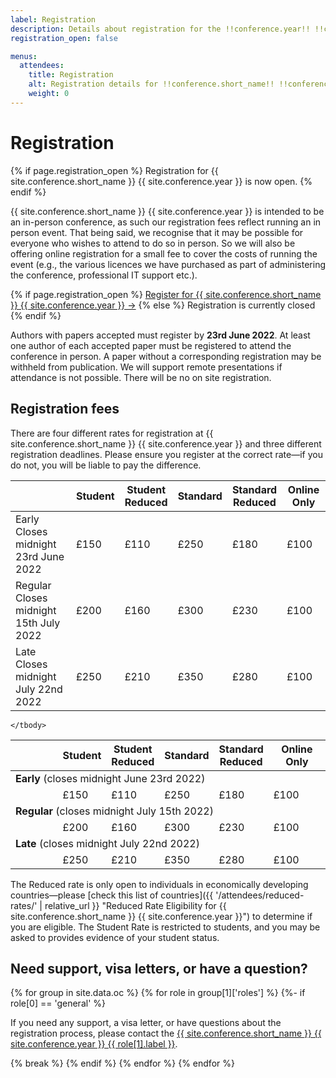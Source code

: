 ```yaml
---
label: Registration
description: Details about registration for the !!conference.year!! !!conference.full_name!! conference.
registration_open: false

menus:
  attendees:
    title: Registration
    alt: Registration details for !!conference.short_name!! !!conference.year!!.
    weight: 0
---
```


# Registration

{% if page.registration_open %}
Registration for {{ site.conference.short_name }} {{ site.conference.year }} is now open.
{% endif %}

{{ site.conference.short_name }} {{ site.conference.year }} is intended to be an in-person conference, as such our registration fees reflect running an in person event. That being said, we recognise that it may be possible for everyone who wishes to attend to do so in person. So we will also be offering online registration for a small fee to cover the costs of running the event (e.g., the various licences we have purchased as part of administering the conference, professional IT support etc.).

<div class="d-block py-5 mb-2 text-center">
{% if page.registration_open %}
	<a href="https://onlineshop.strath.ac.uk/conferences-and-events/science-faculty/computer-and-information-science/conversational-user-interfaces" class="btn btn-lg btn-primary" title="Register for {{ site.conference.short_name }} {{ site.conference.year }}">Register for {{ site.conference.short_name }} {{ site.conference.year }} &rarr;</a>
{% else %}
	<a class="btn btn-lg btn-outline-primary disabled">Registration is currently closed</a>
{% endif %}
</div>

Authors with papers accepted must register by **23rd June 2022**. At least one author of each accepted paper must be registered to attend the conference in person. A paper without a corresponding registration may be withheld from publication. We will support remote presentations if attendance is not possible. There will be no on site registration.

## Registration fees

There are four different rates for registration at {{ site.conference.short_name }} {{ site.conference.year }} and three different registration deadlines. Please ensure you register at the correct rate—if you do not, you will be liable to pay the difference.

<table class="registration-rates mx-auto mb-3 d-md-block d-none">
	<thead>
		<th></th>
		<th class="px-1">Student</th>
		<th class="px-1">Student<br>Reduced</th>
		<th class="px-1">Standard</th>
		<th class="px-1">Standard<br>Reduced</th>
		<th class="px-1">Online Only</th>
	</thead>
	<tbody>
		<tr>
				<td>Early<br><span class="small">Closes midnight 23rd June 2022</span></td>
				<td>£150</td>
				<td>£110</td>
				<td>£250</td>
				<td>£180</td>
				<td>£100</td>
		</tr>
		<tr>
				<td>Regular<br><span class="small">Closes midnight 15th July 2022</span></td>
				<td>£200</td>
				<td>£160</td>
				<td>£300</td>
				<td>£230</td>
				<td>£100</td>
		</tr>
		<tr>
				<td>Late<br><span class="small">Closes midnight July 22nd 2022</span></td>
				<td>£250</td>
				<td>£210</td>
				<td>£350</td>
				<td>£280</td>
				<td>£100</td>
		</tr>
	</tbody>
</table>


<table class="registration-rates mx-auto mb-3 d-md-none">
	<thead>
		<th style="width: 15%"></th>
		<th class="px-1">Student</th>
		<th class="px-1">Student<br>Reduced</th>
		<th class="px-1">Standard</th>
		<th class="px-1">Standard<br>Reduced</th>
		<th class="px-1">Online Only</th>
	</thead>
	<tbody>
		<tr>
				<td colspan="6"><strong>Early</strong> <span class="small">(closes midnight June 23rd 2022)</span></td>
		</tr>
		<tr>
				<td></td>
				<td>£150</td>
				<td>£110</td>
				<td>£250</td>
				<td>£180</td>
				<td>£100</td>
		</tr>
		<tr>
				<td colspan="6" class="border-top"><strong>Regular</strong> <span class="small">(closes midnight July 15th 2022)</span></td>
		</tr>
		<tr>
				<td></td>
				<td>£200</td>
				<td>£160</td>
				<td>£300</td>
				<td>£230</td>
				<td>£100</td>
		</tr>
		<tr>
				<td colspan="6" class="border-top"><strong>Late</strong> <span class="small">(closes midnight July 22nd 2022)</span></td>
		</tr>
		<tr>
				<td></td>
				<td>£250</td>
				<td>£210</td>
				<td>£350</td>
				<td>£280</td>
				<td>£100</td>
		</tr>
		
	</tbody>
</table>

The Reduced rate is only open to individuals in economically developing countries—please [check this list of countries]({{ '/attendees/reduced-rates/' | relative_url }} "Reduced Rate Eligibility for {{ site.conference.short_name }} {{ site.conference.year }}") to determine if you are eligible. The Student Rate is restricted to students, and you may be asked to provides evidence of your student status.

<!--
## Receipts

If the automated email confirmation is not adequate for your institutional records, please contact {% for group in site.data.oc %}
	{%- for role in group[1]['roles'] %}
		{%- if role[0] == 'registration' %}<a href="{{ role[1].email }}" title="Email address for the {{ site.conference.short_name }} {{ site.conference.year }} {{ role[1].label }}">{{ site.conference.short_name }} {{ site.conference.year }} {{ role[1].label }}</a>
		{%- assign use_and = role[0]['people'] | size | plus: -1 -%}
		{%- for person in role[0]['people'] %}{{ person.name }}{% if forloop.index == use_and %} and {% else %}{% unless forloop.last %}, {% endunless %}{% endif %}{% endfor %}
		{%- break -%}
		{%- endif -%}
	{%- endfor -%}
{%- endfor %} for a more complete receipt. Please include in your email a bullet-point list of what is required on the receipt.-->


## Need support, visa letters, or have a question?

{% for group in site.data.oc %}
	{% for role in group[1]['roles'] %}
		{%- if role[0] == 'general' %}
<p>If you need any support, a visa letter, or have questions about the registration process, please contact the <a href="{{ role[1].email }}" title="Email address for the {{ site.conference.short_name }} {{ site.conference.year }} {{ role[1].label }}">{{ site.conference.short_name }} {{ site.conference.year }} {{ role[1].label }}</a>.</p>
		{% break %}
		{% endif %}
	{% endfor %}
{% endfor %}
